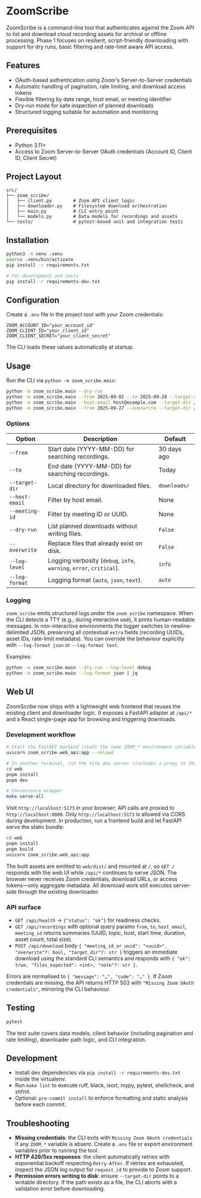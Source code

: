 # ZoomScribe

ZoomScribe is a command-line tool that authenticates against the Zoom API to list and download cloud recording assets for archival or offline processing. Phase 1 focuses on resilient, script-friendly downloading with support for dry runs, basic filtering and rate-limit aware API access.

## Features
- OAuth-based authentication using Zoom's Server-to-Server credentials
- Automatic handling of pagination, rate limiting, and download access tokens
- Flexible filtering by date range, host email, or meeting identifier
- Dry-run mode for safe inspection of planned downloads
- Structured logging suitable for automation and monitoring

## Prerequisites
- Python 3.11+
- Access to Zoom Server-to-Server OAuth credentials (Account ID, Client ID, Client Secret)

## Project Layout
```text
src/
├── zoom_scribe/
│   ├── client.py        # Zoom API client logic
│   ├── downloader.py    # Filesystem download orchestration
│   ├── main.py          # CLI entry point
│   └── models.py        # Data models for recordings and assets
└── tests/               # pytest-based unit and integration tests
```

## Installation
```bash
python3 -m venv .venv
source .venv/bin/activate
pip install -r requirements.txt

# for development and tests
pip install -r requirements-dev.txt
```

## Configuration
Create a `.env` file in the project root with your Zoom credentials:
```env
ZOOM_ACCOUNT_ID="your_account_id"
ZOOM_CLIENT_ID="your_client_id"
ZOOM_CLIENT_SECRET="your_client_secret"
```
The CLI loads these values automatically at startup.

## Usage
Run the CLI via `python -m zoom_scribe.main`:
```bash
python -m zoom_scribe.main --dry-run
python -m zoom_scribe.main --from 2025-09-01 --to 2025-09-28 --target-dir /path/to/downloads
python -m zoom_scribe.main --host-email host@example.com --target-dir /path/to/downloads
python -m zoom_scribe.main --from 2025-09-27 --overwrite --target-dir /path/to/downloads
```

### Options

| Option | Description | Default |
| --- | --- | --- |
| `--from` | Start date (YYYY-MM-DD) for searching recordings. | 30 days ago |
| `--to` | End date (YYYY-MM-DD) for searching recordings. | Today |
| `--target-dir` | Local directory for downloaded files. | `downloads/` |
| `--host-email` | Filter by host email. | None |
| `--meeting-id` | Filter by meeting ID or UUID. | None |
| `--dry-run` | List planned downloads without writing files. | `False` |
| `--overwrite` | Replace files that already exist on disk. | `False` |
| `--log-level` | Logging verbosity (`debug`, `info`, `warning`, `error`, `critical`). | `info` |
| `--log-format` | Logging format (`auto`, `json`, `text`). | `auto` |

### Logging

`zoom_scribe` emits structured logs under the `zoom_scribe` namespace. When the CLI detects a TTY (e.g., during interactive use), it prints human-readable messages. In non-interactive environments the logger switches to newline-delimited JSON, preserving all contextual `extra` fields (recording UUIDs, asset IDs, rate-limit metadata). You can override the behaviour explicitly with `--log-format json` or `--log-format text`.

Examples:
```bash
python -m zoom_scribe.main --dry-run --log-level debug
python -m zoom_scribe.main --log-format json | jq
```

## Web UI

ZoomScribe now ships with a lightweight web frontend that reuses the existing client and downloader logic. It exposes a FastAPI adapter at `/api/*` and a React single-page app for browsing and triggering downloads.

### Development workflow

```bash
# Start the FastAPI backend (reads the same ZOOM_* environment variables)
uvicorn zoom_scribe.web_api:app --reload

# In another terminal, run the Vite dev server (includes a proxy to the API)
cd web
pnpm install
pnpm dev

# Convenience wrapper
make serve-all
```

Visit `http://localhost:5173` in your browser; API calls are proxied to `http://localhost:8000`. Only `http://localhost:5173` is allowed via CORS during development. In production, run a frontend build and let FastAPI serve the static bundle:

```bash
cd web
pnpm install
pnpm build
uvicorn zoom_scribe.web_api:app
```

The built assets are emitted to `web/dist/` and mounted at `/`, so `GET /` responds with the web UI while `/api/*` continues to serve JSON. The browser never receives Zoom credentials, download URLs, or access tokens—only aggregate metadata. All download work still executes server-side through the existing downloader.

### API surface

- `GET /api/health` → `{"status": "ok"}` for readiness checks.
- `GET /api/recordings` with optional query params `from`, `to`, `host_email`, `meeting_id` returns summaries (UUID, topic, host, start time, duration, asset count, total size).
- `POST /api/download` body `{ "meeting_id_or_uuid": "<uuid>", "overwrite"?: bool, "target_dir"?: str }` triggers an immediate download using the standard CLI semantics and responds with `{ "ok": true, "files_expected": <int>, "note"?: str }`.

Errors are normalised to `{ "message": "…", "code": "…" }`. If Zoom credentials are missing, the API returns HTTP 503 with `"Missing Zoom OAuth credentials"`, mirroring the CLI behaviour.

## Testing
```bash
pytest
```

The test suite covers data models, client behavior (including pagination and rate limiting), downloader path logic, and CLI integration.

## Development
- Install dev dependencies via `pip install -r requirements-dev.txt` inside the virtualenv.
- Run `make lint` to execute ruff, black, isort, mypy, pytest, shellcheck, and shfmt.
- Optional: `pre-commit install` to enforce formatting and static analysis before each commit.

## Troubleshooting
- **Missing credentials**: the CLI exits with `Missing Zoom OAuth credentials` if any `ZOOM_*` variable is absent. Create a `.env` file or export environment variables prior to running the tool.
- **HTTP 429/5xx responses**: the client automatically retries with exponential backoff respecting `Retry-After`. If retries are exhausted, inspect the JSON log output for `request_id` to provide to Zoom support.
- **Permission errors writing to disk**: ensure `--target-dir` points to a writable directory. If the path exists as a file, the CLI aborts with a validation error before downloading.
